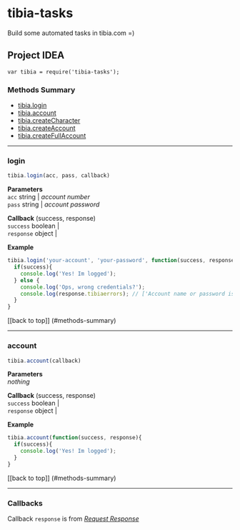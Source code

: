 # tibia-tasks
Build some automated tasks in tibia.com =)

## Project IDEA
```
var tibia = require('tibia-tasks');
```

### Methods Summary
* [tibia.login](#login)
* [tibia.account](#account)
* [tibia.createCharacter](#createCharacter)
* [tibia.createAccount](#createAccount)
* [tibia.createFullAccount](#createFullAccount)

---

### login
```js
tibia.login(acc, pass, callback)
```

**Parameters**  
`acc` string | _account number_  
`pass` string | _account password_  

**Callback**  (success, response)  
`success` boolean |    
`response` object |  

**Example**
```js
tibia.login('your-account', 'your-password', function(success, response){
  if(success){
    console.log('Yes! Im logged');
  } else {
    console.log('Ops, wrong credentials?');
    console.log(response.tibiaerrors); // ['Account name or password is not correct.']
  }
}
```

[[back to top]] (#methods-summary)

---

### account
```js
tibia.account(callback)
```

**Parameters**  
_nothing_

**Callback**  (success, response)  
`success` boolean |   
`response` object |

**Example**
```js
tibia.account(function(success, response){
  if(success){
    console.log('Yes! Im logged');
  } 
}
```

[[back to top]] (#methods-summary)

---



### Callbacks
Callback `response` is from _[Request Response](https://github.com/request/request)_ 
